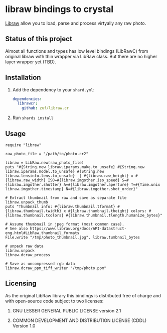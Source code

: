 # libraw bindings to crystal

[Libraw](https://www.libraw.org/) allow you to load, parse and process virtyally any raw photo.

## Status of this project

Almost all functions and types has low level bindings (LibRawC) from original libraw with thin wrapper via LibRaw class.
But there are no higher layer wrapper yet (TBD).

## Installation

1. Add the dependency to your `shard.yml`:

   ```yaml
   dependencies:
     librawcr:
       github: zuf/libraw.cr
   ```

2. Run `shards install`

## Usage

```crystal
require "libraw"

raw_photo_file = "/path/to/photo.cr2"

libraw = LibRaw.new(raw_photo_file)
puts "#{String.new libraw.iparams.make.to_unsafe} #{String.new libraw.iparams.model.to_unsafe} #{String.new libraw.lensinfo.lens.to_unsafe}  | #{libraw.raw_height} x #{libraw.raw_width} ISO=#{libraw.imgother.iso_speed} S=#{libraw.imgother.shutter} A=#{libraw.imgother.aperture} T=#{Time.unix libraw.imgother.timestamp} N=#{libraw.imgother.shot_order}"

# Extract thumbnail from raw and save as separate file
libraw.unpack_thumb
puts "Thumbnail info: #{libraw.thumbnail.tformat} #{libraw.thumbnail.twidth} x #{libraw.thumbnail.theight} colors: #{libraw.thumbnail.tcolors} #{libraw.thumbnail.tlength.humanize_bytes}"

# Assume thumbnail in jpeg format (most common case).
# See also https://www.libraw.org/docs/API-datastruct-eng.html#LibRaw_thumbnail_formats
File.write "/tmp/photo_thumbnail.jpg", libraw.tumbnail_bytes

# unpack raw data
libraw.unpack
libraw.dcraw_process

# Save as uncompressed rgb data
libraw.dcraw_ppm_tiff_writer "/tmp/photo.ppm"
```

## Licensing

As the original LibRaw library this bindings is distributed free of charge and with open-source code subject to two licenses:

1. GNU LESSER GENERAL PUBLIC LICENSE version 2.1

2. COMMON DEVELOPMENT AND DISTRIBUTION LICENSE (CDDL) Version 1.0